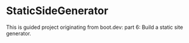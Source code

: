 # StaticSideGenerator
This is guided project originating from boot.dev: part 6: Build a static site generator.
